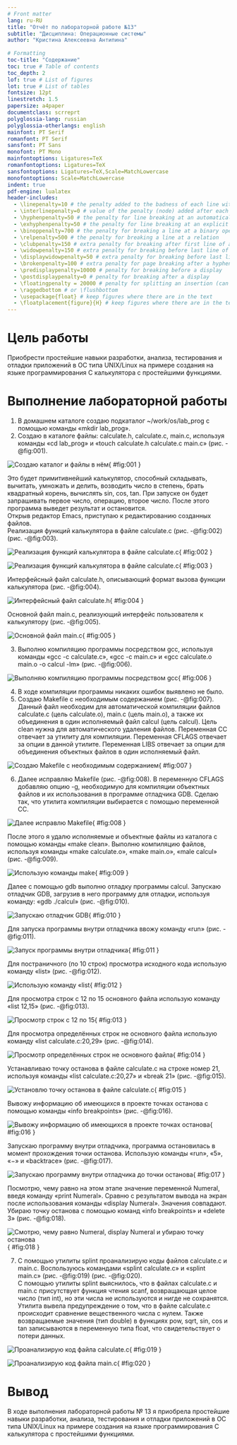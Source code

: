 ```yaml
---
# Front matter
lang: ru-RU
title: "Отчёт по лабораторной работе №13"
subtitle: "Дисциплина: Операционные системы"
author: "Кристина Алексеевна Антипина"
 
# Formatting
toc-title: "Содержание"
toc: true # Table of contents
toc_depth: 2
lof: true # List of figures
lot: true # List of tables
fontsize: 12pt
linestretch: 1.5
papersize: a4paper
documentclass: scrreprt
polyglossia-lang: russian
polyglossia-otherlangs: english
mainfont: PT Serif
romanfont: PT Serif
sansfont: PT Sans
monofont: PT Mono
mainfontoptions: Ligatures=TeX
romanfontoptions: Ligatures=TeX
sansfontoptions: Ligatures=TeX,Scale=MatchLowercase
monofontoptions: Scale=MatchLowercase
indent: true
pdf-engine: lualatex
header-includes:
  - \linepenalty=10 # the penalty added to the badness of each line within a paragraph (no associated penalty node) Increasing the value makes tex try to have fewer lines in the paragraph.
  - \interlinepenalty=0 # value of the penalty (node) added after each line of a paragraph.
  - \hyphenpenalty=50 # the penalty for line breaking at an automatically inserted hyphen
  - \exhyphenpenalty=50 # the penalty for line breaking at an explicit hyphen
  - \binoppenalty=700 # the penalty for breaking a line at a binary operator
  - \relpenalty=500 # the penalty for breaking a line at a relation
  - \clubpenalty=150 # extra penalty for breaking after first line of a paragraph
  - \widowpenalty=150 # extra penalty for breaking before last line of a paragraph
  - \displaywidowpenalty=50 # extra penalty for breaking before last line before a display math
  - \brokenpenalty=100 # extra penalty for page breaking after a hyphenated line
  - \predisplaypenalty=10000 # penalty for breaking before a display
  - \postdisplaypenalty=0 # penalty for breaking after a display
  - \floatingpenalty = 20000 # penalty for splitting an insertion (can only be split footnote in standard LaTeX)
  - \raggedbottom # or \flushbottom
  - \usepackage{float} # keep figures where there are in the text
  - \floatplacement{figure}{H} # keep figures where there are in the text
---
```


# Цель работы
 
Приобрести простейшие навыки разработки, анализа, тестирования и отладки приложений в ОС типа UNIX/Linux на примере создания на языке программирования С калькулятора с простейшими функциями.
 

# Выполнение лабораторной работы
 
1. В домашнем каталоге создаю подкаталог ~/work/os/lab_prog с помощью команды «mkdir lab_prog».
2. Создаю в каталоге файлы: calculate.h, calculate.c, main.c, используя команды «cd lab_prog» и «touch calculate.h calculate.c main.c» (рис. -@fig:001).
 
![Создаю каталог и файлы в нём](image13/1.png){ #fig:001 }
 
Это будет примитивнейший калькулятор, способный складывать, вычитать, умножать и делить, возводить число в степень, брать квадратный корень, вычислять sin, cos, tan. При запуске он будет запрашивать первое число, операцию, второе число. После этого программа выведет результат и остановится.  
Открыв редактор Emacs, приступаю к редактированию созданных файлов.  
Реализация функций калькулятора в файле calculate.с (рис. -@fig:002) (рис. -@fig:003).
 
![Реализация функций калькулятора в файле calculate.с](image13/2.png){ #fig:002 }
 
![Реализация функций калькулятора в файле calculate.с](image13/3.png){ #fig:003 }
 
Интерфейсный файл calculate.h, описывающий формат вызова функции калькулятора (рис. -@fig:004).
 
![Интерфейсный файл calculate.h](image13/4.png){ #fig:004 }
 
Основной файл main.c, реализующий интерфейс пользователя к калькулятору (рис. -@fig:005).
 
![Основной файл main.c](image13/5.png){ #fig:005 }
 
3. Выполню компиляцию программы посредством gcc, используя команды «gcc -c calculate.c», «gcc -c main.c» и «gcc calculate.o main.o -o calcul -lm» (рис. -@fig:006).
 
![Выполняю компиляцию программы посредством gcc](image13/6.png){ #fig:006 }
 
4. В ходе компиляции программы никаких ошибок выявлено не было.
5. Создаю Makefile с необходимым содержанием (рис. -@fig:007). Данный файл необходим для автоматической компиляции файлов calculate.c (цель calculate.o), main.c (цель main.o), а также их объединения в один исполняемый файл calcul (цель calcul). Цель clean нужна для автоматического удаления файлов. Переменная CC отвечает за утилиту для компиляции. Переменная CFLAGS отвечает за опции в данной утилите. Переменная LIBS отвечает за опции для объединения объектных файлов в один исполняемый файл.
 
![Создаю Makefile с необходимым содержанием](image13/7.png){ #fig:007 }
 
6. Далее исправляю Makefile (рис. -@fig:008). В переменную CFLAGS добавляю опцию -g, необходимую для компиляции объектных файлов и их использования в программе отладчика GDB. Сделаю так, что утилита компиляции выбирается с помощью переменной CC.
 
![Далее исправлю Makefile](image13/8.png){ #fig:008 }
 
После этого я удалю исполняемые и объектные файлы из каталога с помощью команды «make clean». Выполню компиляцию файлов, используя команды «make calculate.o», «make main.o», «male calcul» (рис. -@fig:009).
 
![Использую команды make](image13/9.png){ #fig:009 }
 
Далее с помощью gdb выполню отладку программы calcul. Запускаю отладчик GDB, загрузив в него программу для отладки, используя команду: «gdb ./calcul» (рис. -@fig:010).
 
![Запускаю отладчик GDB](image13/10.png){ #fig:010 }
 
Для запуска программы внутри отладчика ввожу команду «run» (рис. -@fig:011).
 
![Запуск программы внутри отладчика](image13/11.png){ #fig:011 }
 
Для постраничного (по 10 строк) просмотра исходного кода использую команду «list» (рис. -@fig:012).
 
![Использую команду «list](image13/12.png){ #fig:012 }
 
Для просмотра строк с 12 по 15 основного файла использую команду «list 12,15» (рис. -@fig:013).
 
![Просмотр строк с 12 по 15](image13/13.png){ #fig:013 }
 
Для просмотра определённых строк не основного файла использую команду «list calculate.c:20,29» (рис. -@fig:014).
 
![Просмотр определённых строк не основного файла](image13/14.png){ #fig:014 }
 
Устанавливаю точку останова в файле calculate.c на строке номер 21, используя команды «list calculate.c:20,27» и «break 21» (рис. -@fig:015).
 
![Установлю точку останова в файле calculate.c](image13/15.png){ #fig:015 }
 
Вывожу информацию об имеющихся в проекте точках останова с помощью команды «info breakpoints» (рис. -@fig:016).
 
![Вывожу информацию об имеющихся в проекте точках останова](image13/16.png){ #fig:016 }
 
Запускаю программу внутри отладчика, программа остановилась в момент прохождения точки останова. Использую команды «run», «5», «−» и «backtrace» (рис. -@fig:017).
 
![Запускаю программу внутри отладчика до точки останова](image13/17.png){ #fig:017 }
 
Посмотрю, чему равно на этом этапе значение переменной Numeral, введя команду «print Numeral». Сравню с результатом вывода на экран после использования команды «display Numeral». Значения совпадают. Убираю точку останова с помощью команд «info breakpoints» и «delete 3» (рис. -@fig:018).
 
![Смотрю, чему равно Numeral, display Numeral и убираю точку останова](image13/18.png){ #fig:018 }
 
7. С помощью утилиты splint проанализирую коды файлов calculate.c и main.c. Воспользуюсь командами «splint calculate.c» и «splint
main.c» (рис. -@fig:019) (рис. -@fig:020).  
C помощью утилиты splint выяснилось, что в файлах calculate.c и main.c присутствует функция чтения scanf, возвращающая целое число (тип int), но эти числа не используются и нигде не сохранятся. Утилита вывела предупреждение о том, что в файле calculate.c происходит сравнение вещественного числа с нулем. Также возвращаемые значения (тип double) в функциях pow, sqrt, sin, cos и tan записываются в переменную типа float, что свидетельствует о потери данных.
 
![Проанализирую код файла calculate.c](image13/19.png){ #fig:019 }
 
![Проанализирую код файла main.c](image13/20.png){ #fig:020 }
 

# Вывод
 
В ходе выполнения лабораторной работы № 13 я приобрела простейшие навыки разработки, анализа, тестирования и отладки приложений в ОС типа UNIX/Linux на примере создания на языке программирования С калькулятора с простейшими функциями.
